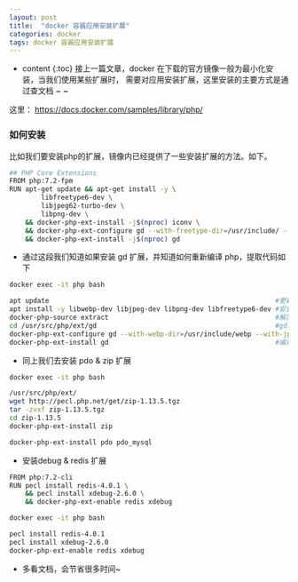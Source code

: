 ```yaml
---
layout: post
title:  "docker 容器应用安装扩展"
categories: docker 
tags: docker 容器应用安装扩展
---
```


* content
{:toc}
接上一篇文章，docker 在下载的官方镜像一般为最小化安装，当我们使用某些扩展时，
需要对应用安装扩展，这里安装的主要方式是通过查文档 ~ ~

这里： https://docs.docker.com/samples/library/php/




### 如何安装 
比如我们要安装php的扩展，镜像内已经提供了一些安装扩展的方法。如下。

```bash
## PHP Core Extensions
FROM php:7.2-fpm
RUN apt-get update && apt-get install -y \
		libfreetype6-dev \
		libjpeg62-turbo-dev \
		libpng-dev \
	&& docker-php-ext-install -j$(nproc) iconv \
	&& docker-php-ext-configure gd --with-freetype-dir=/usr/include/ --with-jpeg-dir=/usr/include/ \
	&& docker-php-ext-install -j$(nproc) gd
```
* 通过这段我们知道如果安装 gd 扩展，并知道如何重新编译 php，提取代码如下

```bash
docker exec -it php bash

apt update                                                         #更新软件源
apt install -y libwebp-dev libjpeg-dev libpng-dev libfreetype6-dev #安装各种库
docker-php-source extract                                          #解压源码
cd /usr/src/php/ext/gd                                             #gd源码文件夹
docker-php-ext-configure gd --with-webp-dir=/usr/include/webp --with-jpeg-dir=/usr/include --with-png-dir=/usr/include --with-freetype-dir=/usr/include/freetype2   #准备编译
docker-php-ext-install gd                                          #编译安装
```

* 同上我们去安装 pdo & zip 扩展

```bash
docker exec -it php bash

/usr/src/php/ext/
wget http://pecl.php.net/get/zip-1.13.5.tgz
tar -zvxf zip-1.13.5.tgz
cd zip-1.13.5
docker-php-ext-install zip

docker-php-ext-install pdo pdo_mysql
```

* 安装debug & redis 扩展

```bash
FROM php:7.2-cli
RUN pecl install redis-4.0.1 \
	&& pecl install xdebug-2.6.0 \
	&& docker-php-ext-enable redis xdebug

docker exec -it php bash

pecl install redis-4.0.1
pecl install xdebug-2.6.0
docker-php-ext-enable redis xdebug
```

* 多看文档，会节省很多时间~